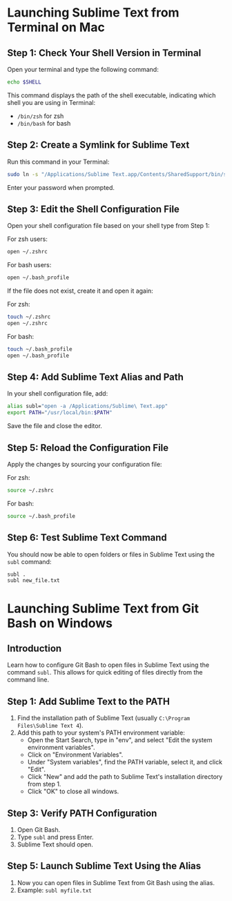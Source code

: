 # Launching Sublime Text from Terminal on Mac

## Step 1: Check Your Shell Version in Terminal

Open your terminal and type the following command:
```sh
echo $SHELL
```
This command displays the path of the shell executable, indicating which shell you are using in Terminal:
- `/bin/zsh` for zsh
- `/bin/bash` for bash

## Step 2: Create a Symlink for Sublime Text

Run this command in your Terminal:
```sh
sudo ln -s "/Applications/Sublime Text.app/Contents/SharedSupport/bin/subl" /usr/local/bin/sublime
```
Enter your password when prompted.

## Step 3: Edit the Shell Configuration File

Open your shell configuration file based on your shell type from Step 1:

For zsh users:
```sh
open ~/.zshrc
```

For bash users:
```sh
open ~/.bash_profile
```

If the file does not exist, create it and open it again:

For zsh:
```sh
touch ~/.zshrc
open ~/.zshrc
```

For bash:
```sh
touch ~/.bash_profile
open ~/.bash_profile
```

## Step 4: Add Sublime Text Alias and Path

In your shell configuration file, add:
```sh
alias subl="open -a /Applications/Sublime\ Text.app"
export PATH="/usr/local/bin:$PATH"
```
Save the file and close the editor.

## Step 5: Reload the Configuration File

Apply the changes by sourcing your configuration file:

For zsh:
```sh
source ~/.zshrc
```

For bash:
```sh
source ~/.bash_profile
```

## Step 6: Test Sublime Text Command

You should now be able to open folders or files in Sublime Text using the `subl` command:
```sh
subl .
subl new_file.txt
```

# Launching Sublime Text from Git Bash on Windows

## Introduction
Learn how to configure Git Bash to open files in Sublime Text using the command `subl`. This allows for quick editing of files directly from the command line.

## Step 1: Add Sublime Text to the PATH
1. Find the installation path of Sublime Text (usually `C:\Program Files\Sublime Text 4`).
2. Add this path to your system's PATH environment variable:
    - Open the Start Search, type in "env", and select "Edit the system environment variables".
    - Click on "Environment Variables".
    - Under "System variables", find the PATH variable, select it, and click "Edit".
    - Click "New" and add the path to Sublime Text's installation directory from step 1.
    - Click "OK" to close all windows.

## Step 3: Verify PATH Configuration
1. Open Git Bash.
2. Type `subl` and press Enter.
3. Sublime Text should open.

## Step 5: Launch Sublime Text Using the Alias
1. Now you can open files in Sublime Text from Git Bash using the alias.
2. Example: `subl myfile.txt`
